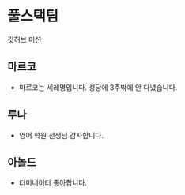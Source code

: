 
# 풀스택팀
깃허브 미션

## 마르코

- 마르코는 세레명입니다. 성당에 3주밖에 안 다녔습니다.

## 루나

- 영어 학원 선생님 감사합니다.

## 아놀드

- 터미네이터 좋아합니다.
